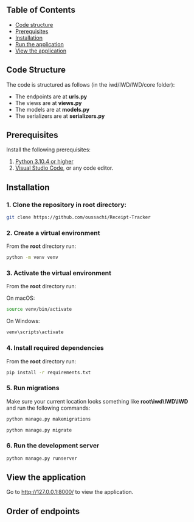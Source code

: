 ## Table of Contents 
- [Code structure](#code-structure)
- [Prerequisites](#prerequisites)
- [Installation](#installation)
- [Run the application](#run-the-application)
- [View the application](#view-the-application)

## Code Structure

The code is structured as follows (in the iwd/IWD/IWD/core folder):

- The endpoints are at **urls.py**
- The views are at **views.py**
- The models are at **models.py**
- The serializers are at **serializers.py**

## Prerequisites

Install the following prerequisites:

1. [Python 3.10.4 or higher](https://www.python.org/downloads/)
2. [Visual Studio Code](https://code.visualstudio.com/download), or any code editor.


## Installation
### 1. Clone the repository in root directory:
```bash
git clone https://github.com/oussachi/Receipt-Tracker
```

### 2. Create a virtual environment

From the **root** directory run:

```bash
python -m venv venv
```

### 3. Activate the virtual environment

From the **root** directory run:

On macOS:

```bash
source venv/bin/activate
```

On Windows:

```bash
venv\scripts\activate
```

### 4. Install required dependencies

From the **root** directory run:

```bash
pip install -r requirements.txt
```

### 5. Run migrations

Make sure your current location looks something like **root\iwd\IWD\IWD** and run the following commands:

```bash
python manage.py makemigrations
```
```bash
python manage.py migrate
```
### 6. Run the development server
```bash
python manage.py runserver
```

## View the application

Go to http://127.0.0.1:8000/ to view the application.

## Order of endpoints
